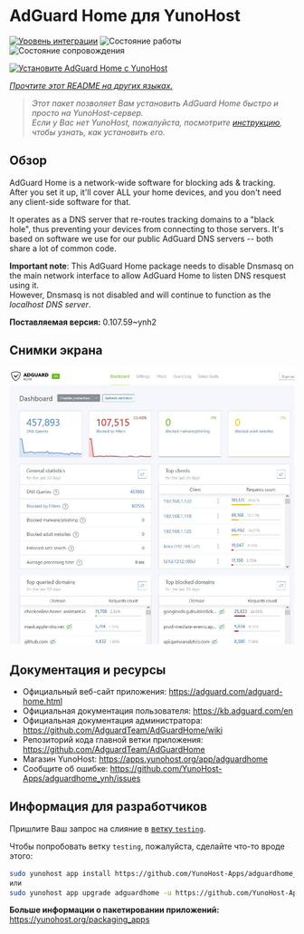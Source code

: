 <!--
Важно: этот README был автоматически сгенерирован <https://github.com/YunoHost/apps/tree/master/tools/readme_generator>
Он НЕ ДОЛЖЕН редактироваться вручную.
-->

# AdGuard Home для YunoHost

[![Уровень интеграции](https://apps.yunohost.org/badge/integration/adguardhome)](https://ci-apps.yunohost.org/ci/apps/adguardhome/)
![Состояние работы](https://apps.yunohost.org/badge/state/adguardhome)
![Состояние сопровождения](https://apps.yunohost.org/badge/maintained/adguardhome)

[![Установите AdGuard Home с YunoHost](https://install-app.yunohost.org/install-with-yunohost.svg)](https://install-app.yunohost.org/?app=adguardhome)

*[Прочтите этот README на других языках.](./ALL_README.md)*

> *Этот пакет позволяет Вам установить AdGuard Home быстро и просто на YunoHost-сервер.*  
> *Если у Вас нет YunoHost, пожалуйста, посмотрите [инструкцию](https://yunohost.org/install), чтобы узнать, как установить его.*

## Обзор

AdGuard Home is a network-wide software for blocking ads & tracking. After you set it up, it'll cover ALL your home devices, and you don't need any client-side software for that.

It operates as a DNS server that re-routes tracking domains to a "black hole", thus preventing your devices from connecting to those servers. It's based on software we use for our public AdGuard DNS servers -- both share a lot of common code.

**Important note**: This AdGuard Home package needs to disable Dnsmasq on the main network interface to allow AdGuard Home to listen DNS resquest using it.  
However, Dnsmasq is not disabled and will continue to function as the *localhost DNS server*.


**Поставляемая версия:** 0.107.59~ynh2

## Снимки экрана

![Снимок экрана AdGuard Home](./doc/screenshots/screenshot.jpg)

## Документация и ресурсы

- Официальный веб-сайт приложения: <https://adguard.com/adguard-home.html>
- Официальная документация пользователя: <https://kb.adguard.com/en>
- Официальная документация администратора: <https://github.com/AdguardTeam/AdGuardHome/wiki>
- Репозиторий кода главной ветки приложения: <https://github.com/AdguardTeam/AdGuardHome>
- Магазин YunoHost: <https://apps.yunohost.org/app/adguardhome>
- Сообщите об ошибке: <https://github.com/YunoHost-Apps/adguardhome_ynh/issues>

## Информация для разработчиков

Пришлите Ваш запрос на слияние в [ветку `testing`](https://github.com/YunoHost-Apps/adguardhome_ynh/tree/testing).

Чтобы попробовать ветку `testing`, пожалуйста, сделайте что-то вроде этого:

```bash
sudo yunohost app install https://github.com/YunoHost-Apps/adguardhome_ynh/tree/testing --debug
или
sudo yunohost app upgrade adguardhome -u https://github.com/YunoHost-Apps/adguardhome_ynh/tree/testing --debug
```

**Больше информации о пакетировании приложений:** <https://yunohost.org/packaging_apps>
